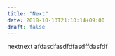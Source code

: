 ```yaml
---
title: "Next"
date: 2018-10-13T21:10:14+09:00
draft: false
---
```

nextnext
afdasdfasdfdfasdffdasfdf
